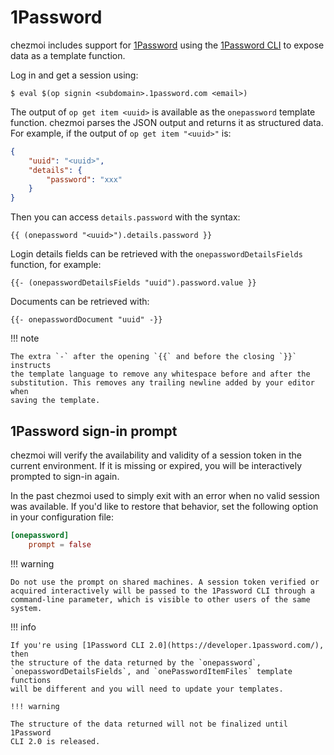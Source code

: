 # 1Password

chezmoi includes support for [1Password](https://1password.com/) using the
[1Password CLI](https://support.1password.com/command-line-getting-started/) to
expose data as a template function.

Log in and get a session using:

```console
$ eval $(op signin <subdomain>.1password.com <email>)
```

The output of `op get item <uuid>` is available as the `onepassword` template
function. chezmoi parses the JSON output and returns it as structured data. For
example, if the output of `op get item "<uuid>"` is:

```json
{
    "uuid": "<uuid>",
    "details": {
        "password": "xxx"
    }
}
```

Then you can access `details.password` with the syntax:

```
{{ (onepassword "<uuid>").details.password }}
```

Login details fields can be retrieved with the `onepasswordDetailsFields`
function, for example:

```
{{- (onepasswordDetailsFields "uuid").password.value }}
```

Documents can be retrieved with:

```
{{- onepasswordDocument "uuid" -}}
```

!!! note

    The extra `-` after the opening `{{` and before the closing `}}` instructs
    the template language to remove any whitespace before and after the
    substitution. This removes any trailing newline added by your editor when
    saving the template.

## 1Password sign-in prompt

chezmoi will verify the availability and validity of a session token in the
current environment. If it is missing or expired, you will be interactively
prompted to sign-in again.

In the past chezmoi used to simply exit with an error when no valid session was
available. If you'd like to restore that behavior, set the following option in
your configuration file:

```toml title="~/.config/chezmoi/chezmoi.toml"
[onepassword]
    prompt = false
```

!!! warning

    Do not use the prompt on shared machines. A session token verified or
    acquired interactively will be passed to the 1Password CLI through a
    command-line parameter, which is visible to other users of the same system.

!!! info

    If you're using [1Password CLI 2.0](https://developer.1password.com/), then
    the structure of the data returned by the `onepassword`,
    `onepasswordDetailsFields`, and `onePasswordItemFiles` template functions
    will be different and you will need to update your templates.

    !!! warning

    The structure of the data returned will not be finalized until 1Password
    CLI 2.0 is released.
